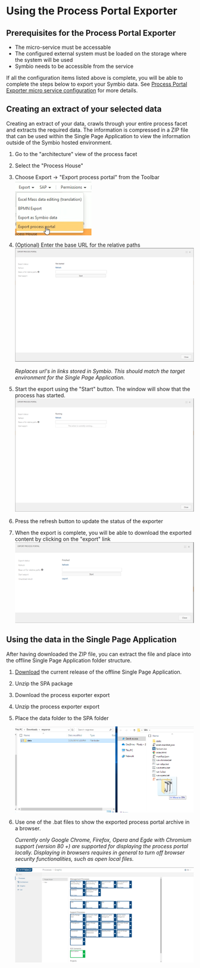 # Using the Process Portal Exporter

## Prerequisites for the Process Portal Exporter
- The micro-service must be accessable
- The configured external system must be loaded on the storage where the system will be used
- Symbio needs to be accessible from the service

If all the configuration items listed above is complete, you will be able to complete the steps below to export your Symbio data. 
See [Process Portal Exporter micro service configuration](configuration.md) for more details.

## Creating an extract of your selected data
Creating an extract of your data, crawls through your entire process facet and extracts the required data. The information is compressed in a ZIP file that can be used within the Single Page Application to view the information outside of the Symbio hosted environment.

1. Go to the "architecture" view of the process facet
1. Select the "Process House"
1. Choose Export -> "Export process portal" from the Toolbar ![Run export](media/runexport.png)

1. (Optional) Enter the base URL for the relative paths ![Run details](media/processportaldialog_not_started.png)
    
    *Replaces url's in links stored in Symbio. This should match the target environment for the Single Page Application.*
1. Start the export using the "Start" button. The window will show that the process has started. ![Running](media/processportaldialog_running.png)
1. Press the refresh button to update the status of the exporter
1. When the export is complete, you will be able to download the exported content by clicking on the "export" link ![Running](media/processportaldialog_finished.png)

## Using the data in the Single Page Application

After having downloaded the ZIP file, you can extract the file and place into the offline Single Page Application folder structure.

1. [Download](https://...) the current release of the offline Single Page Application.
1. Unzip the SPA package
1. Download the process exporter export
1. Unzip the process exporter export
1. Place the data folder to the SPA folder

    ![Place data folder](media/datafolder.png)

1. Use one of the .bat files to show the exported process portal archive in a browser. 

    *Currently only Google Chrome, Firefox, Opera and Egde with Chromium support (version 80 +) are supported for displaying the process portal locally. Displaying in browsers requires in general to turn off browser security functionalities, such as open local files.*

    ![Process portal](media/processportal.png)
